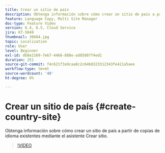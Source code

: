```yaml
---
title: Crear un sitio de país
description: Obtenga información sobre cómo crear un sitio de país a partir de copias de idioma existentes mediante el asistente Crear sitio.
feature: Language Copy, Multi Site Manager
doc-type: Feature Video
version: 6.4, 6.5, Cloud Service
jira: KT-5849
thumbnail: 36684.jpg
topic: Localization
role: User
level: Beginner
exl-id: db8e2169-7e67-4466-888e-ad85887f4ed1
duration: 251
source-git-commit: f4c621f3a9caa8c2c64b8323312343fe421a5aee
workflow-type: tm+mt
source-wordcount: '40'
ht-degree: 0%

---
```


# Crear un sitio de país {#create-country-site}

Obtenga información sobre cómo crear un sitio de país a partir de copias de idioma existentes mediante el asistente Crear sitio.

>[!VIDEO](https://video.tv.adobe.com/v/36684?quality=12&learn=on)
